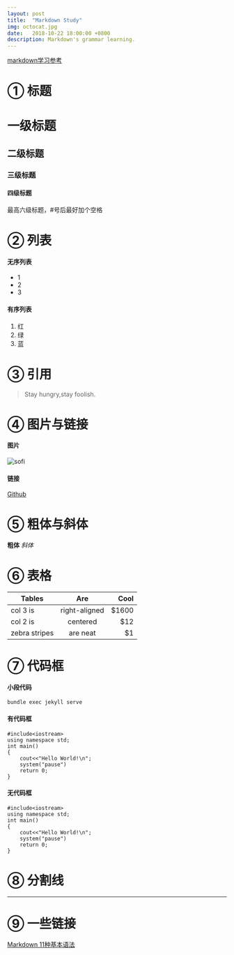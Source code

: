 ```yaml
---
layout: post
title:  "Markdown Study"
img: octocat.jpg
date:   2018-10-22 18:00:00 +0800
description: Markdown's grammar learning.
---
```


[markdown学习参考](https://www.jianshu.com/p/1e402922ee32)

# ① 标题
# 一级标题
## 二级标题
### 三级标题
#### 四级标题
最高六级标题，#号后最好加个空格


# ② 列表
#### 无序列表
* 1
* 2
* 3


#### 有序列表
1. 红
2. 绿
3. 蓝


# ③ 引用
> Stay hungry,stay foolish.


# ④ 图片与链接
#### 图片
![sofi](https://ws1.sinaimg.cn/large/eaad02bagy1fwjpcsw24bj2060065q3r.jpg)

#### 链接
[Github](https://github.com)


# ⑤ 粗体与斜体
**粗体** *斜体*


# ⑥ 表格

| Tables        | Are           | Cool  |
| ------------- |:-------------:| -----:|
| col 3 is      | right-aligned | $1600 |
| col 2 is      | centered      |   $12 |
| zebra stripes | are neat      |    $1 |


# ⑦ 代码框
#### 小段代码
`bundle exec jekyll serve`
#### 有代码框
```
#include<iostream>
using namespace std;
int main()
{
	cout<<"Hello World!\n";
	system("pause")
	return 0;
}
```
#### 无代码框
```flow
#include<iostream>
using namespace std;
int main()
{
	cout<<"Hello World!\n";
	system("pause")
	return 0;
}
```

# ⑧ 分割线
***

# ⑨ 一些链接
[Markdown 11种基本语法](http://www.cnblogs.com/hnrainll/p/3514637.html)












